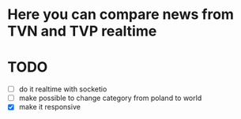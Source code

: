 # Here you can compare news from TVN and TVP realtime

# TODO

-   [ ] do it realtime with socketio
-   [ ] make possible to change category from poland to world
-   [x] make it responsive
